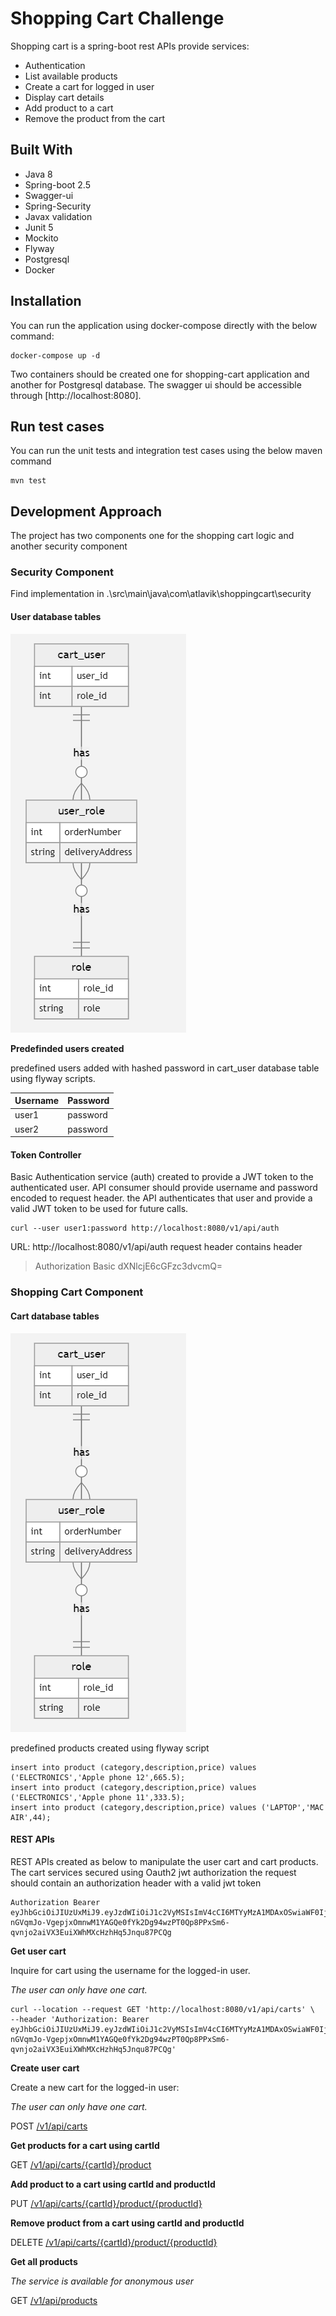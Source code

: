 # Shopping Cart Challenge

Shopping cart is a spring-boot rest APIs provide services:
* Authentication
* List available products
* Create a cart for logged in user
* Display cart details
* Add product to a cart
* Remove the product from the cart


## Built With
*	Java 8
*	Spring-boot 2.5
*	Swagger-ui
*	Spring-Security
*	Javax validation
*	Junit 5
*	Mockito
*	Flyway
*	Postgresql
*	Docker


##  Installation


You can run the application using docker-compose directly with the below command:

    docker-compose up -d 
Two containers should be created one for shopping-cart application and another for Postgresql database.
The swagger ui should be accessible through [http://localhost:8080].

## Run test cases

You can run the unit tests and integration test cases using the below maven command

    mvn test

 

## Development Approach
The project has two components one for the shopping cart logic and another security component

### Security Component
Find implementation in .\src\main\java\com\atlavik\shoppingcart\security
 
#### User database tables
![enter image description here](https://github.com/kragab88/shopping-cart/blob/main/img/security_erd.PNG)

**Predefinded users created**

predefined users added with hashed password in cart_user database table using flyway scripts.

|**Username**|**Password**  |
|--|--|
|user1  | password |
|user2  | password |



#### Token Controller
Basic Authentication service (auth) created to provide a JWT token to the authenticated user.
API consumer should provide username and password encoded to request header. the API authenticates that user and provide a valid JWT token to be used for future calls.

    curl --user user1:password http://localhost:8080/v1/api/auth

URL: http://localhost:8080/v1/api/auth
request header contains header 

> Authorization Basic dXNlcjE6cGFzc3dvcmQ=


### Shopping Cart Component

#### Cart database tables
![enter image description here](https://github.com/kragab88/shopping-cart/blob/main/img/security_erd.PNG)

predefined products created using flyway script

    insert into product (category,description,price) values ('ELECTRONICS','Apple phone 12',665.5);
    insert into product (category,description,price) values ('ELECTRONICS','Apple phone 11',333.5);
    insert into product (category,description,price) values ('LAPTOP','MAC AIR',44);

#### REST APIs

REST APIs created as below to manipulate the user cart and cart products.
The cart services secured using Oauth2 jwt authorization the request should contain an authorization header with a valid jwt token

    Authorization Bearer eyJhbGciOiJIUzUxMiJ9.eyJzdWIiOiJ1c2VyMSIsImV4cCI6MTYyMzA1MDAxOSwiaWF0IjoxNjIzMDMyMDE5fQ.-nGVqmJo-VgepjxOmnwM1YAGQe0fYk2Dg94wzPT0Qp8PPxSm6-qvnjo2aiVX3EuiXWhMXcHzhHq5Jnqu87PCQg

**Get user cart**

Inquire for cart using the username for the logged-in user.

*The user can only have one cart.*

    curl --location --request GET 'http://localhost:8080/v1/api/carts' \
    --header 'Authorization: Bearer eyJhbGciOiJIUzUxMiJ9.eyJzdWIiOiJ1c2VyMSIsImV4cCI6MTYyMzA1MDAxOSwiaWF0IjoxNjIzMDMyMDE5fQ.-nGVqmJo-VgepjxOmnwM1YAGQe0fYk2Dg94wzPT0Qp8PPxSm6-qvnjo2aiVX3EuiXWhMXcHzhHq5Jnqu87PCQg'


**Create user cart**

Create a new cart for the logged-in user:

*The user can only have one cart.*

POST   [/v1/api/carts](http://localhost:8080/swagger-ui.html#/operations/cart-controller/addCartUsingPOST)

**Get products for a cart using cartId**

GET  [/v1/api/carts/{cartId}/product](http://localhost:8080/swagger-ui.html#/operations/cart-controller/getCartProductsUsingGET)

**Add product to a cart using cartId and productId**

PUT [/v1/api/carts/{cartId}/product/{productId}](http://localhost:8080/swagger-ui.html#/operations/cart-controller/addCartProductUsingPUT)

**Remove product from a cart using cartId and productId**

DELETE [/v1/api/carts/{cartId}/product/{productId}](http://localhost:8080/swagger-ui.html#/operations/cart-controller/removeCartProductUsingDELETE)

**Get all products**

*The service is available for anonymous user*

GET [/v1/api/products](http://localhost:8080/swagger-ui.html#/operations/product-controller/getAllProductsUsingGET)


